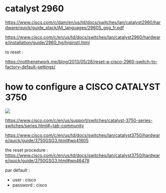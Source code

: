 # catalyst 2960

https://www.cisco.com/c/dam/en/us/td/docs/switches/lan/catalyst2960/hardware/quick/guide_stack/All_languages/2960S_gsg_fr.pdf

https://www.cisco.com/c/en/us/td/docs/switches/lan/catalyst2960/hardware/installation/guide/2960_hg/higinstl.html

to reset :

https://notthenetwork.me/blog/2013/05/28/reset-a-cisco-2960-switch-to-factory-default-settings/

# how to configure a CISCO CATALYST 3750

![](https://www.cisco.com/c/dam/en/us/support/web/images/series/switches-catalyst-3750-series-switches.jpg)

https://www.cisco.com/c/en/us/support/switches/catalyst-3750-series-switches/series.html#~tab-community

https://www.cisco.com/c/en/us/td/docs/switches/lan/catalyst3750/hardware/quick/guide/3750GSG3.html#wp41605

the reset procedure :
https://www.cisco.com/c/en/us/td/docs/switches/lan/catalyst3750/hardware/quick/guide/3750GSG3.html#wp46478

par défault :
- user : cisco
- password : cisco

